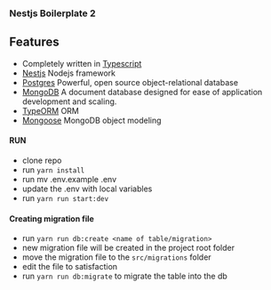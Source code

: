 ### Nestjs Boilerplate 2

## Features
- Completely written in [Typescript](https://typescriptlang.org/)
- [Nestjs](https://docs.nestjs.com/) Nodejs framework
- [Postgres](https://www.postgresql.org/docs/) Powerful, open source object-relational database
- [MongoDB](https://www.mongodb.com/docs/manual/) A document database designed for ease of application development and scaling.
- [TypeORM](https://typeorm.io/) ORM
- [Mongoose](https://mongoosejs.com/) MongoDB object modeling

#### RUN
- clone repo
- run `yarn install`
- run mv .env.example .env
- update the .env with local variables
- run `yarn run start:dev`

#### Creating migration file
- run `yarn run db:create <name of table/migration>`
- new migration file will be created in the project root folder
- move the migration file to the `src/migrations` folder
- edit the file to satisfaction
- run `yarn run db:migrate` to migrate the table into the db